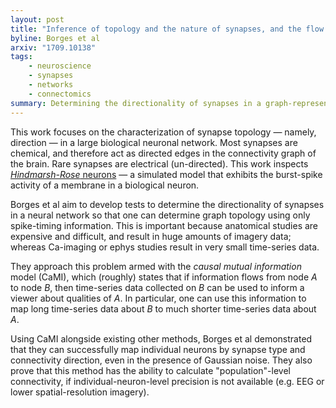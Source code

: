 ```yaml
---
layout: post
title: "Inference of topology and the nature of synapses, and the flow of information in neuronal networks"
byline: Borges et al
arxiv: "1709.10138"
tags:
    - neuroscience
    - synapses
    - networks
    - connectomics
summary: Determining the directionality of synapses in a graph-representation of a neural network is crucial to understand the circuitry of the brain. This paper shows a way to determine connectivity without direct access to anatomical data, using functional data instead.
---
```


This work focuses on the characterization of synapse topology — namely, direction — in a large biological neuronal network. Most synapses are chemical, and therefore act as directed edges in the connectivity graph of the brain. Rare synapses are electrical (un-directed). This work inspects [_Hindmarsh-Rose_ neurons](https://en.wikipedia.org/wiki/Hindmarsh%E2%80%93Rose_model) — a simulated model that exhibits the burst-spike activity of a membrane in a biological neuron.

Borges et al aim to develop tests to determine the directionality of synapses in a neural network so that one can determine graph topology using only spike-timing information. This is important because anatomical studies are expensive and difficult, and result in huge amounts of imagery data; whereas Ca-imaging or ephys studies result in very small time-series data.

They approach this problem armed with the _causal mutual information_ model (CaMI), which (roughly) states that if information flows from node $A$ to node $B$, then time-series data collected on $B$ can be used to inform a viewer about qualities of $A$. In particular, one can use this information to map long time-series data about $B$ to much shorter time-series data about $A$.

Using CaMI alongside existing other methods, Borges et al demonstrated that they can successfully map individual neurons by synapse type and connectivity direction, even in the presence of Gaussian noise. They also prove that this method has the ability to calculate "population"-level connectivity, if individual-neuron-level precision is not available (e.g. EEG or lower spatial-resolution imagery).
